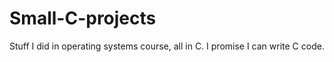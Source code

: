# Small-C-projects
Stuff I did in operating systems course, all in C. I promise I can write C code. 
